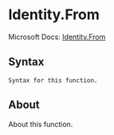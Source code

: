 ---
---

# Identity.From

Microsoft Docs: [Identity.From](https://docs.microsoft.com/en-us/powerquery-m/identity-from)

## Syntax

```powerquery-m
Syntax for this function.
```

## About

About this function.

